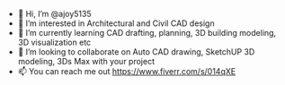 - 👋 Hi, I’m @ajoy5135
- 👀 I’m interested in Architectural and Civil CAD design
- 🌱 I’m currently learning CAD drafting, planning, 3D building modeling, 3D visualization etc
- 💞️ I’m looking to collaborate on Auto CAD drawing, SketchUP 3D modeling, 3Ds Max with your project
- 📫 You can reach me out https://www.fiverr.com/s/014qXE

<!---
ajoy5135/ajoy5135 is a ✨ special ✨ repository because its `README.md` (this file) appears on your GitHub profile.
You can click the Preview link to take a look at your changes.
--->
